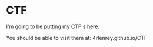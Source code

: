 # CTF

I'm going to be putting my CTF's here.

You should be able to visit them at: 4rlenrey.github.io/CTF